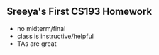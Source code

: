 ## Sreeya's First CS193 Homework

- no midterm/final
- class is instructive/helpful
- TAs are great
